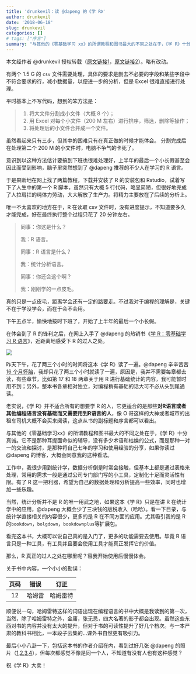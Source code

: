 ```yaml
---
title: 'drunkevil：读 @dapeng 的《学 R》'
author: drunkevil
date: '2018-06-18'
slug: drunkevil
categories: []
# tags: ["序言"]
summary: "与其他的《零基础学习 xx》的所谓教程和图书最大的不同之处在于，《学 R》十分真诚。它不是那种耳提面命似的辅导，没有多少术语和枯燥的公式，而是那种一对一的交流和探讨，是那种将自己七年的学习和使用经验的分享，如果你读过 @dapeng 的博客，大概会同意我的这种看法。"
---
```


本文经作者 @drunkevil 授权转载（[原文链接1](https://steemit.com/cn-reader/@drunkevil/reading-of-learning-r)，[原文链接2](https://steemit.com/cn/@drunkevil/r)）。略有改动。

有两个 1.5 G 的 `csv` 文件需要处理，具体的要求是删去不必要的字段和某些字段中不符合要求的行，减小数据量，以便进一步的分析，但是 Excel 很难直接进行处理。

平时基本上不写代码，想到的笨方法是：

 > 1. 将大文件分割成小文件（大概 8 个）；
 > 2. 用 Excel 对每个小文件（200 M 左右）进行排序，筛选，删除等操作；
 > 3. 将处理后的小文件合并成一个文件。

虽然看起来只有三步，但其中的困难只有在真正做的时候才能体会。 分割完成后在处理第二个 200 M 的小文件时，电脑不争气的卡死了。

意识到以这种方法估计要搞到下班也很难处理好，上半年的最后一个小长假甚至会因此而受到影响，脑子里突然想到了 @dapeng 推荐的不少人在学习的 R 语言。

于是果断地在网上找了两篇教程，下载并安装了 R 的安装包和 Rstudio，试着写下了人生中的第一个 R 脚本，虽然只有大概 5 行代码，略显简陋，但很好地完成了人拉肩扛的纯体力劳动，大大解放了生产力。将精力主要放在了后续的分析上。

唯一不太喜欢的地方在于，R 在读取 csv 文件时，没有进度提示，不知道要多久才能完成，好在最终执行整个过程只花了 20 分钟左右。

> 同事：你这是什么？
> 
> 我：R 语言。
> 
> 同事：R 语言是什么？
> 
> 我：统计分析语言。
> 
> 同事：你还会这个啊？
> 
> 我：刚刚学的一点皮毛。

真的只是一点皮毛，距离学会还有一定的路要走。不过我对于编程的理解是，关键不在于学没学会，而在于会不会用。

下午五点半，愉快地按时下班了，开始了上半年的最后一个小长假。

在体会到了 R 的锋利之后，在网上入手了 @dapeng 的热销书《[学 R：零基础学习 R 语言](http://xuer.dapengde.com/)》，近距离地感受下 R 的过人之处。

![](https://cdn.steemitimages.com/DQmf4HYZ5Te9d4L6rKBC1j1EwZbKubppTqUFj8MMTCiJRB5/IMG_5611.JPG)

昨天下午，花了两三个小时的时间将这本《学 R》读了一遍。@dapeng 辛辛苦苦 [16 个月怀胎](https://steemit.com/cn/@dapeng/xuer-sale)，我却只花了两三个小时就读了一遍，原因是，我并不需要每章都去读，有些章节，比如第 17 和 18 两章关于用 R 进行基础统计的内容，我可能暂时用不到；另外，整本书各章相对独立，对编程稍有基础的话大可不必从头到尾通读。

老实说，《学 R》并不适合所有的想要学 R 的人，它更适合的是那些**对R语言或者其他编程语言没有基础而又需要用到R语言的人**，像 O 哥这样的大神或者城市的出租车司机大概不会买来阅读，这点从书的副标题和序言都可以看出。

与其他的《零基础学习xx》的所谓教程和图书最大的不同之处在于，《学 R》十分真诚。它不是那种耳提面命似的辅导，没有多少术语和枯燥的公式，而是那种一对一的交流和探讨，是那种将自己七年的学习和使用经验的分享，如果你读过 @dapeng 的博客，大概会同意我的这种看法。

工作中，我很少用到统计学，数据分析倒是时常会接触，但基本上都是通过表格来处理，常用的需求一般是通过公司专门部门写的小工具，定制化十足而灵活性有限。有了 R 这一把利器，希望为自己的数据处理和分析提高一些效率，同时也增加一些乐趣。

当然，统计分析并不是 R 的唯一用武之地，如果这本《学 R》只是在讲 R 在统计学中的应用，@dapeng 大概会少了三块钱的版税收入（哈哈）。看一下目录，与统计学直接相关的内容很少，更多的是 R 在不同方面的应用。尤其吸引我的是 R 的`bookdown`，`bolgdown`，`bookdownplus`等扩展包。

看完这本书，大概可以说自己真的是入门了，更多的功能需要去使用。毕竟 R 语言只是一种工具，有工具并且要会使用工具才能真正发挥它的价值。

那么，R 真正的过人之处在哪里呢？容我开始使用后慢慢体会。

关于书中内容，一个小小的勘误：

|   页码   |  错误    |  订正    |
| :--: | ---- | ---- |
|   12   |   哈姆雷   |  哈姆雷特    |

顺便说一句，哈姆雷特这样的词语出现在编程语言的书中大概是我读到的第一次，当然，除了哈姆雷特之外，金庸，张无忌，四大名著的影子都会出现。虽然这些东西对书的内容并没有太大的提升，但对于书的可读性提升了好几个档次。与一本严肃的教科书相比，一本段子云集的…课外书自然更有吸引力。

最后小小八卦一下，包括这本书的作者介绍在内，看到过好几张 @dapeng 的照片（[1](http://www.pzhao.org/zh/),[2](https://steemit.com/introduceyourself/@dapeng/self-introduction-of-dapeng),[3](https://steemit.com/cn/@dapeng/2wot2j),[4](https://steemit.com/dlive/@dapeng/8db8cbc0-61a0-11e8-b143-ffce16c65548)），但每次都感觉不像是同一个人，不知道有没有人也有这种感觉？

祝《学 R》大卖！